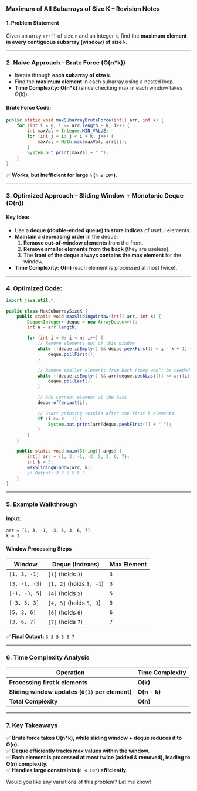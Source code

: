 ### **Maximum of All Subarrays of Size K – Revision Notes**

#### **1. Problem Statement**

Given an array `arr[]` of size `n` and an integer `k`, find the **maximum element in every contiguous subarray (window) of size `k`**.

---

### **2. Naive Approach – Brute Force (O(n*k))**

- Iterate through **each subarray of size `k`**.
- Find the **maximum element** in each subarray using a nested loop.
- **Time Complexity:** **O(n*k)** (since checking max in each window takes O(k)).

#### **Brute Force Code:**

```java
public static void maxSubarrayBruteForce(int[] arr, int k) {
    for (int i = 0; i <= arr.length - k; i++) {
        int maxVal = Integer.MIN_VALUE;
        for (int j = i; j < i + k; j++) {
            maxVal = Math.max(maxVal, arr[j]);
        }
        System.out.print(maxVal + " ");
    }
}
```

✅ **Works, but inefficient for large `n` (`n ≤ 10⁶`).**

---

### **3. Optimized Approach – Sliding Window + Monotonic Deque (O(n))**

#### **Key Idea:**

- Use a **deque (double-ended queue) to store indices** of useful elements.
- **Maintain a decreasing order** in the deque:
    1. **Remove out-of-window elements** from the front.
    2. **Remove smaller elements from the back** (they are useless).
    3. The **front of the deque always contains the max element** for the window.
- **Time Complexity:** **O(n)** (each element is processed at most twice).

---

### **4. Optimized Code:**

```java
import java.util.*;

public class MaxSubarraySizeK {
    public static void maxSlidingWindow(int[] arr, int k) {
        Deque<Integer> deque = new ArrayDeque<>();
        int n = arr.length;

        for (int i = 0; i < n; i++) {
            // Remove elements out of this window
            while (!deque.isEmpty() && deque.peekFirst() < i - k + 1) {
                deque.pollFirst();
            }

            // Remove smaller elements from back (they won’t be needed)
            while (!deque.isEmpty() && arr[deque.peekLast()] <= arr[i]) {
                deque.pollLast();
            }

            // Add current element at the back
            deque.offerLast(i);

            // Start printing results after the first k elements
            if (i >= k - 1) {
                System.out.print(arr[deque.peekFirst()] + " ");
            }
        }
    }

    public static void main(String[] args) {
        int[] arr = {1, 3, -1, -3, 5, 3, 6, 7};
        int k = 3;
        maxSlidingWindow(arr, k);
        // Output: 3 3 5 5 6 7
    }
}
```

---

### **5. Example Walkthrough**

#### **Input:**

```plaintext
arr = [1, 3, -1, -3, 5, 3, 6, 7]
k = 3
```

#### **Window Processing Steps**

|Window|Deque (Indexes)|Max Element|
|---|---|---|
|`[1, 3, -1]`|`[1]` (holds `3`)|`3`|
|`[3, -1, -3]`|`[1, 2]` (holds `3, -1`)|`3`|
|`[-1, -3, 5]`|`[4]` (holds `5`)|`5`|
|`[-3, 5, 3]`|`[4, 5]` (holds `5, 3`)|`5`|
|`[5, 3, 6]`|`[6]` (holds `6`)|`6`|
|`[3, 6, 7]`|`[7]` (holds `7`)|`7`|

✅ **Final Output:** `3 3 5 5 6 7`

---

### **6. Time Complexity Analysis**

|**Operation**|**Time Complexity**|
|---|---|
|**Processing first k elements**|**O(k)**|
|**Sliding window updates (`O(1)` per element)**|**O(n - k)**|
|**Total Complexity**|**O(n)**|

---

### **7. Key Takeaways**

✅ **Brute force takes O(n*k), while sliding window + deque reduces it to O(n).**  
✅ **Deque efficiently tracks max values within the window.**  
✅ **Each element is processed at most twice (added & removed), leading to O(n) complexity.**  
✅ **Handles large constraints (`n ≤ 10⁶`) efficiently.**

Would you like any variations of this problem? Let me know!